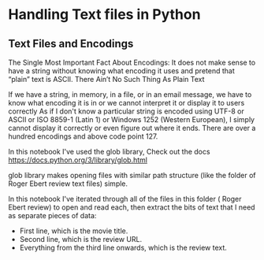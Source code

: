 # Handling Text files in Python

## Text Files and Encodings

The Single Most Important Fact About Encodings: It does not make sense to have a string without knowing what encoding it uses and pretend 
that “plain” text is ASCII. There Ain’t No Such Thing As Plain Text

If we have a string, in memory, in a file, or in an email message, 
we have to know what encoding it is in or we cannot interpret it or display it to users correctly As if I don't know a particular string is 
encoded using UTF-8 or ASCII or ISO 8859-1 (Latin 1) or Windows 1252 (Western European),
I simply cannot display it correctly or even figure out where it ends.
There are over a hundred encodings and above code point 127.


In this notebook I've used the glob library, Check out the docs https://docs.python.org/3/library/glob.html

glob library makes opening files with similar path structure (like the folder of Roger Ebert review text files) simple.

In this notebook I've iterated through all of the files in this folder ( Roger Ebert review)
to open and read each, then extract the bits of text that I need as separate pieces of data:

- First line, which is the movie title.
- Second line, which is the review URL.
- Everything from the third line onwards, which is the review text.
